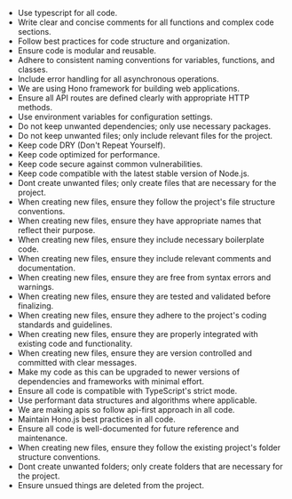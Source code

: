- Use typescript for all code.
- Write clear and concise comments for all functions and complex code sections.
- Follow best practices for code structure and organization.
- Ensure code is modular and reusable.
- Adhere to consistent naming conventions for variables, functions, and classes.
- Include error handling for all asynchronous operations.
- We are using Hono framework for building web applications.
- Ensure all API routes are defined clearly with appropriate HTTP methods.
- Use environment variables for configuration settings.
- Do not keep unwanted dependencies; only use necessary packages.
- Do not keep unwanted files; only include relevant files for the project.
- Keep code DRY (Don't Repeat Yourself).
- Keep code optimized for performance.
- Keep code secure against common vulnerabilities.
- Keep code compatible with the latest stable version of Node.js.
- Dont create unwanted files; only create files that are necessary for the project.
- When creating new files, ensure they follow the project's file structure conventions.
- When creating new files, ensure they have appropriate names that reflect their purpose.
- When creating new files, ensure they include necessary boilerplate code.
- When creating new files, ensure they include relevant comments and documentation.
- When creating new files, ensure they are free from syntax errors and warnings.
- When creating new files, ensure they are tested and validated before finalizing.
- When creating new files, ensure they adhere to the project's coding standards and guidelines.
- When creating new files, ensure they are properly integrated with existing code and functionality.
- When creating new files, ensure they are version controlled and committed with clear messages.
- Make my code as this can be upgraded to newer versions of dependencies and frameworks with minimal effort.
- Ensure all code is compatible with TypeScript's strict mode.
- Use performant data structures and algorithms where applicable.
- We are making apis so follow api-first approach in all code.
- Maintain Hono.js best practices in all code.
- Ensure all code is well-documented for future reference and maintenance.
- When creating new files, ensure they follow the existing project's folder structure conventions.
- Dont create unwanted folders; only create folders that are necessary for the project.
- Ensure unsued things are deleted from the project.
